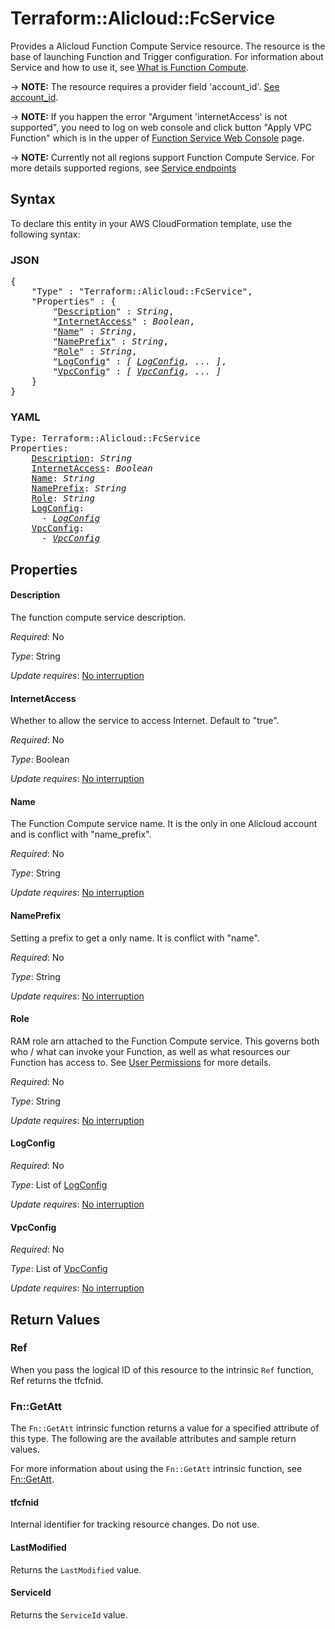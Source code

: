 # Terraform::Alicloud::FcService

Provides a Alicloud Function Compute Service resource. The resource is the base of launching Function and Trigger configuration.
 For information about Service and how to use it, see [What is Function Compute](https://www.alibabacloud.com/help/doc-detail/52895.htm).

-> **NOTE:** The resource requires a provider field 'account_id'. [See account_id](https://www.terraform.io/docs/providers/alicloud/index.html#account_id).

-> **NOTE:** If you happen the error "Argument 'internetAccess' is not supported", you need to log on web console and click button "Apply VPC Function"
which is in the upper of [Function Service Web Console](https://fc.console.aliyun.com/) page.

-> **NOTE:** Currently not all regions support Function Compute Service.
For more details supported regions, see [Service endpoints](https://www.alibabacloud.com/help/doc-detail/52984.htm)

## Syntax

To declare this entity in your AWS CloudFormation template, use the following syntax:

### JSON

<pre>
{
    "Type" : "Terraform::Alicloud::FcService",
    "Properties" : {
        "<a href="#description" title="Description">Description</a>" : <i>String</i>,
        "<a href="#internetaccess" title="InternetAccess">InternetAccess</a>" : <i>Boolean</i>,
        "<a href="#name" title="Name">Name</a>" : <i>String</i>,
        "<a href="#nameprefix" title="NamePrefix">NamePrefix</a>" : <i>String</i>,
        "<a href="#role" title="Role">Role</a>" : <i>String</i>,
        "<a href="#logconfig" title="LogConfig">LogConfig</a>" : <i>[ <a href="logconfig.md">LogConfig</a>, ... ]</i>,
        "<a href="#vpcconfig" title="VpcConfig">VpcConfig</a>" : <i>[ <a href="vpcconfig.md">VpcConfig</a>, ... ]</i>
    }
}
</pre>

### YAML

<pre>
Type: Terraform::Alicloud::FcService
Properties:
    <a href="#description" title="Description">Description</a>: <i>String</i>
    <a href="#internetaccess" title="InternetAccess">InternetAccess</a>: <i>Boolean</i>
    <a href="#name" title="Name">Name</a>: <i>String</i>
    <a href="#nameprefix" title="NamePrefix">NamePrefix</a>: <i>String</i>
    <a href="#role" title="Role">Role</a>: <i>String</i>
    <a href="#logconfig" title="LogConfig">LogConfig</a>: <i>
      - <a href="logconfig.md">LogConfig</a></i>
    <a href="#vpcconfig" title="VpcConfig">VpcConfig</a>: <i>
      - <a href="vpcconfig.md">VpcConfig</a></i>
</pre>

## Properties

#### Description

The function compute service description.

_Required_: No

_Type_: String

_Update requires_: [No interruption](https://docs.aws.amazon.com/AWSCloudFormation/latest/UserGuide/using-cfn-updating-stacks-update-behaviors.html#update-no-interrupt)

#### InternetAccess

Whether to allow the service to access Internet. Default to "true".

_Required_: No

_Type_: Boolean

_Update requires_: [No interruption](https://docs.aws.amazon.com/AWSCloudFormation/latest/UserGuide/using-cfn-updating-stacks-update-behaviors.html#update-no-interrupt)

#### Name

The Function Compute service name. It is the only in one Alicloud account and is conflict with "name_prefix".

_Required_: No

_Type_: String

_Update requires_: [No interruption](https://docs.aws.amazon.com/AWSCloudFormation/latest/UserGuide/using-cfn-updating-stacks-update-behaviors.html#update-no-interrupt)

#### NamePrefix

Setting a prefix to get a only name. It is conflict with "name".

_Required_: No

_Type_: String

_Update requires_: [No interruption](https://docs.aws.amazon.com/AWSCloudFormation/latest/UserGuide/using-cfn-updating-stacks-update-behaviors.html#update-no-interrupt)

#### Role

RAM role arn attached to the Function Compute service. This governs both who / what can invoke your Function, as well as what resources our Function has access to. See [User Permissions](https://www.alibabacloud.com/help/doc-detail/52885.htm) for more details.

_Required_: No

_Type_: String

_Update requires_: [No interruption](https://docs.aws.amazon.com/AWSCloudFormation/latest/UserGuide/using-cfn-updating-stacks-update-behaviors.html#update-no-interrupt)

#### LogConfig

_Required_: No

_Type_: List of <a href="logconfig.md">LogConfig</a>

_Update requires_: [No interruption](https://docs.aws.amazon.com/AWSCloudFormation/latest/UserGuide/using-cfn-updating-stacks-update-behaviors.html#update-no-interrupt)

#### VpcConfig

_Required_: No

_Type_: List of <a href="vpcconfig.md">VpcConfig</a>

_Update requires_: [No interruption](https://docs.aws.amazon.com/AWSCloudFormation/latest/UserGuide/using-cfn-updating-stacks-update-behaviors.html#update-no-interrupt)

## Return Values

### Ref

When you pass the logical ID of this resource to the intrinsic `Ref` function, Ref returns the tfcfnid.

### Fn::GetAtt

The `Fn::GetAtt` intrinsic function returns a value for a specified attribute of this type. The following are the available attributes and sample return values.

For more information about using the `Fn::GetAtt` intrinsic function, see [Fn::GetAtt](https://docs.aws.amazon.com/AWSCloudFormation/latest/UserGuide/intrinsic-function-reference-getatt.html).

#### tfcfnid

Internal identifier for tracking resource changes. Do not use.

#### LastModified

Returns the <code>LastModified</code> value.

#### ServiceId

Returns the <code>ServiceId</code> value.

